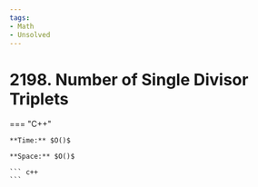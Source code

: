 ```yaml
---
tags:
- Math
- Unsolved
---
```



# 2198. Number of Single Divisor Triplets

=== "C++"

    **Time:** $O()$

    **Space:** $O()$

    ``` c++
    ```